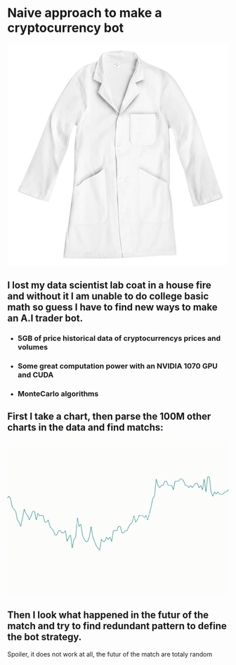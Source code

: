 # Naive approach to make a cryptocurrency bot

![figure 1](cloth.jpg)  

## I lost my data scientist lab coat in a house fire and without it I am unable to do college basic math so guess I have to find new ways to make an A.I trader bot.

 - ### 5GB of price historical data of cryptocurrencys prices and volumes
 - ### Some great computation power with an NVIDIA 1070 GPU and CUDA
 - ### MonteCarlo algorithms

## First I take a chart, then parse the 100M other charts in the data and find matchs:

![figure 1](example.gif)  

## Then I look what happened in the futur of the match and try to find redundant pattern to define the bot strategy.

Spoiler, it does not work at all, the futur of the match are totaly random 


